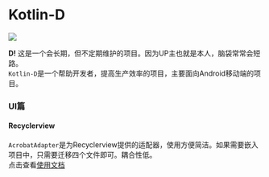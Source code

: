 # Kotlin-D
![](https://mmbiz.qpic.cn/mmbiz_gif/jqw9LvhdsxJRdy8tPr5s35tNYfwkbEefXtjr2FDSNozBjibibWRe1TH1h31gfOjWsNL2570IlgPdecfBPLicD7Rhg/0?wx_fmt=gif)

**D!**
这是一个会长期，但不定期维护的项目。因为UP主也就是本人，脑袋常常会短路。<br>`Kotlin-D`是一个帮助开发者，提高生产效率的项目，主要面向Android移动端的项目。

### UI篇

#### Recyclerview
`AcrobatAdapter`是为Recyclerview提供的适配器，使用方便简洁。如果需要嵌入项目中，只需要迁移四个文件即可。耦合性低。<br>点击查看[使用文档](http://ailoli.me/2018/07/05/kotlin-adapter/)

